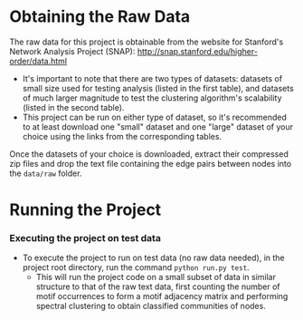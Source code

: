 # Obtaining the Raw Data

The raw data for this project is obtainable from the website for Stanford's Network Analysis Project (SNAP): http://snap.stanford.edu/higher-order/data.html

- It's important to note that there are two types of datasets: datasets of small size used for testing analysis (listed in the first table), and datasets of much larger magnitude to test the clustering algorithm's scalability (listed in the second table).
- This project can be run on either type of dataset, so it's recommended to at least download one "small" dataset and one "large" dataset of your choice using the links from the corresponding tables.

Once the datasets of your choice is downloaded, extract their compressed zip files and drop the text file containing the edge pairs between nodes into the `data/raw` folder.

# Running the Project

### Executing the project on test data

- To execute the project to run on test data (no raw data needed), in the project root directory, run the command `python run.py test`.
  - This will run the project code on a small subset of data in similar structure to that of the raw text data, first counting the number of motif occurrences to form a motif adjacency matrix and performing spectral clustering to obtain classified communities of nodes.
